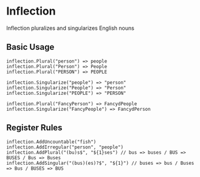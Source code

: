 Inflection
=========

Inflection pluralizes and singularizes English nouns

## Basic Usage

```
inflection.Plural("person") => people
inflection.Plural("Person") => People
inflection.Plural("PERSON") => PEOPLE

inflection.Singularize("people") => "person"
inflection.Singularize("People") => "Person"
inflection.Singularize("PEOPLE") => "PERSON"

inflection.Plural("FancyPerson") => FancydPeople
inflection.Singularize("FancyPeople") => FancydPerson
```


## Register Rules

```
inflection.AddUncountable("fish")
inflection.AddIrregular("person", "people")
inflection.AddPlural("(bu)s$", "${1}ses") // bus => buses / BUS => BUSES / Bus => Buses
inflection.AddSingular("(bus)(es)?$", "${1}") // buses => bus / Buses => Bus / BUSES => BUS
```

